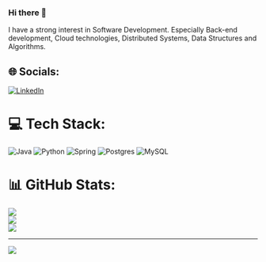 ### Hi there 👋
I have a strong interest in Software Development. Especially Back-end development, Cloud technologies, Distributed Systems, Data Structures and Algorithms.

## 🌐 Socials:
[![LinkedIn](https://img.shields.io/badge/LinkedIn-%230077B5.svg?logo=linkedin&logoColor=white)](https://linkedin.com/in/https://www.linkedin.com/in/samandar-ibragimov/) 

# 💻 Tech Stack:
![Java](https://img.shields.io/badge/java-%23ED8B00.svg?style=for-the-badge&logo=java&logoColor=white) ![Python](https://img.shields.io/badge/python-3670A0?style=for-the-badge&logo=python&logoColor=ffdd54) ![Spring](https://img.shields.io/badge/spring-%236DB33F.svg?style=for-the-badge&logo=spring&logoColor=white) ![Postgres](https://img.shields.io/badge/postgres-%23316192.svg?style=for-the-badge&logo=postgresql&logoColor=white) ![MySQL](https://img.shields.io/badge/mysql-%2300f.svg?style=for-the-badge&logo=mysql&logoColor=white)
# 📊 GitHub Stats:
![](https://github-readme-stats.vercel.app/api?username=samandaribragimov&theme=default&hide_border=false&include_all_commits=true&count_private=true)<br/>
![](https://github-readme-streak-stats.herokuapp.com/?user=samandaribragimov&theme=default&hide_border=false)<br/>
![](https://github-readme-stats.vercel.app/api/top-langs/?username=samandaribragimov&theme=default&hide_border=false&include_all_commits=true&count_private=true&layout=compact)

---
[![](https://visitcount.itsvg.in/api?id=samandaribragimov&icon=0&color=0)](https://visitcount.itsvg.in)

<!-- Proudly created with GPRM ( https://gprm.itsvg.in ) -->


